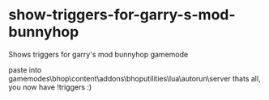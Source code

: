 # show-triggers-for-garry-s-mod-bunnyhop
Shows triggers for garry's mod bunnyhop gamemode 

paste into gamemodes\bhop\content\addons\bhoputilities\lua\autorun\server
thats all, you now have !triggers :)
